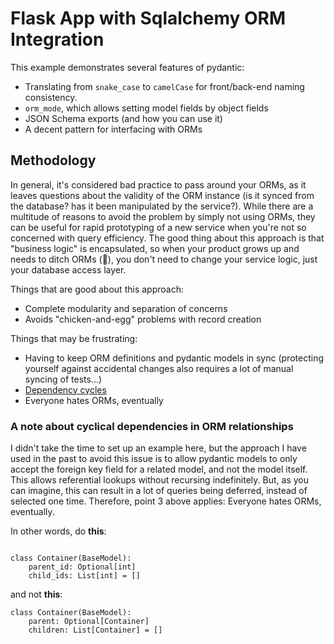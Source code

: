 # Flask App with Sqlalchemy ORM Integration

This example demonstrates several features of pydantic:

- Translating from `snake_case` to `camelCase` for front/back-end naming consistency.
- `orm_mode`, which allows setting model fields by object fields
- JSON Schema exports (and how you can use it)
- A decent pattern for interfacing with ORMs

## Methodology

In general, it's considered bad practice to pass around your ORMs, as it leaves 
questions about the validity of the ORM instance 
(is it synced from the database? has it been manipulated by the service?). 
While there are a multitude of reasons to avoid the 
problem by simply not using ORMs, they can be useful for rapid prototyping of a new 
service when you're not so concerned with query efficiency. The good thing about 
this approach is that "business logic" is encapsulated, so when your product grows 
up and needs to ditch ORMs (🙌), you don't need to change your service logic, just 
your database access layer. 

Things that are good about this approach:

- Complete modularity and separation of concerns
- Avoids "chicken-and-egg" problems with record creation

Things that may be frustrating:

- Having to keep ORM definitions and pydantic models in sync (protecting yourself 
  against accidental changes also requires a lot of manual syncing of tests...)
- [Dependency cycles](https://github.com/samuelcolvin/pydantic/issues/659#issuecomment-797883881)
- Everyone hates ORMs, eventually


### A note about cyclical dependencies in ORM relationships

I didn't take the time to set up an example here, but the approach I have used in 
the past to avoid this issue is to allow pydantic models to only accept the foreign 
key field for a related model, and not the model itself. This allows referential 
lookups without recursing indefinitely. But, as you can imagine, this can result in 
a lot of queries being deferred, instead of selected one time. Therefore, point 3 
above applies: Everyone hates ORMs, eventually.

In other words, do **this**:

```

class Container(BaseModel):
    parent_id: Optional[int]
    child_ids: List[int] = []
```

and not **this**:

```
class Container(BaseModel):
    parent: Optional[Container]
    children: List[Container] = []
```